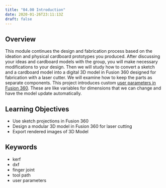 ```yaml
---
title: "04.00 Introduction"
date: 2020-01-26T23:11:13Z
draft: false
---
```


## Overview

This module continues the design and fabrication process based on the ideation and physical cardboard prototypes you produced. After discussing your ideas and cardboard models with the group, you will make necessary modifications to your design. Then we will study how to convert a sketch and a cardboard model into a digital 3D model in Fusion 360 designed for fabrication with a laser cutter. We will examine how to keep the parts as separate components. This project introduces custom [user parameters in Fusion 360](https://youtu.be/H6W-Og4YyZ8). These are like variables for dimensions that we can change and have the model update automatically.

## Learning Objectives

- Use sketch projections in Fusion 360
- Design a modular 3D model in Fusion 360 for laser cutting
- Export rendered images of 3D Model

## Keywords

- kerf
- dxf
- finger joint
- tool path
- user parameters
